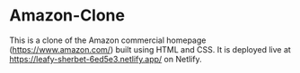 # Amazon-Clone
This is a clone of the Amazon commercial homepage (https://www.amazon.com/) built using HTML and CSS. It is deployed live at https://leafy-sherbet-6ed5e3.netlify.app/ on Netlify.
